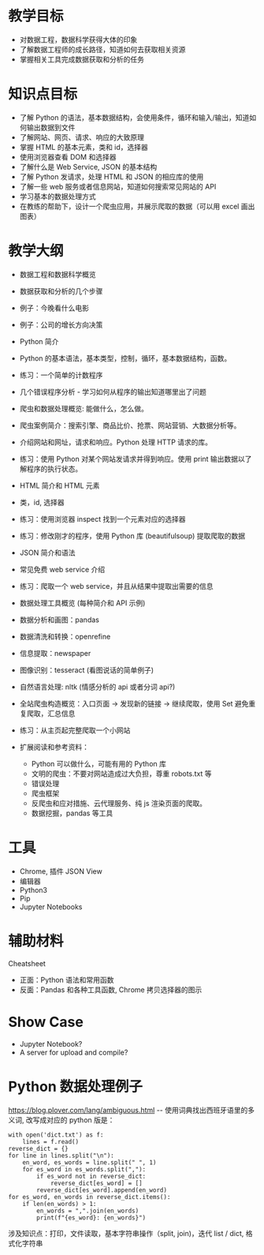 # 教学目标

- 对数据工程，数据科学获得大体的印象
- 了解数据工程师的成长路径，知道如何去获取相关资源
- 掌握相关工具完成数据获取和分析的任务

# 知识点目标

- 了解 Python 的语法，基本数据结构，会使用条件，循环和输入/输出，知道如何输出数据到文件
- 了解网站、网页、请求、响应的大致原理
- 掌握 HTML 的基本元素，类和 id，选择器
- 使用浏览器查看 DOM 和选择器
- 了解什么是 Web Service, JSON 的基本结构
- 了解 Python 发请求，处理 HTML 和 JSON 的相应库的使用
- 了解一些 web 服务或者信息网站，知道如何搜索常见网站的 API
- 学习基本的数据处理方式
- 在教练的帮助下，设计一个爬虫应用，并展示爬取的数据（可以用 excel 画出图表）

# 教学大纲

- 数据工程和数据科学概览
- 数据获取和分析的几个步骤
- 例子：今晚看什么电影
- 例子：公司的增长方向决策

- Python 简介
- Python 的基本语法，基本类型，控制，循环，基本数据结构，函数。
- 练习：一个简单的计数程序
- 几个错误程序分析 - 学习如何从程序的输出知道哪里出了问题

- 爬虫和数据处理概览: 能做什么，怎么做。
- 爬虫案例简介：搜索引擎、商品比价、抢票、网站营销、大数据分析等。
- 介绍网站和网址，请求和响应。Python 处理 HTTP 请求的库。
- 练习：使用 Python 对某个网站发请求并得到响应。使用 print 输出数据以了解程序的执行状态。

- HTML 简介和 HTML 元素
- 类，id, 选择器
- 练习：使用浏览器 inspect 找到一个元素对应的选择器
- 练习：修改刚才的程序，使用 Python 库 (beautifulsoup) 提取爬取的数据

- JSON 简介和语法
- 常见免费 web service 介绍
- 练习：爬取一个 web service，并且从结果中提取出需要的信息

- 数据处理工具概览 (每种简介和 API 示例)
- 数据分析和画图：pandas
- 数据清洗和转换：openrefine
- 信息提取：newspaper
- 图像识别：tesseract (看图说话的简单例子)
- 自然语言处理: nltk (情感分析的 api 或者分词 api?)

- 全站爬虫构造概览：入口页面 -> 发现新的链接 -> 继续爬取，使用 Set 避免重复爬取，汇总信息
- 练习：从主页起完整爬取一个小网站

- 扩展阅读和参考资料：
  - Python 可以做什么，可能有用的 Python 库
  - 文明的爬虫：不要对网站造成过大负担，尊重 robots.txt 等
  - 错误处理
  - 爬虫框架
  - 反爬虫和应对措施、云代理服务、纯 js 渲染页面的爬取。
  - 数据挖掘，pandas 等工具

# 工具

- Chrome, 插件 JSON View
- 编辑器
- Python3
- Pip
- Jupyter Notebooks

# 辅助材料

Cheatsheet

- 正面：Python 语法和常用函数
- 反面：Pandas 和各种工具函数, Chrome 拷贝选择器的图示

# Show Case

- Jupyter Notebook?
- A server for upload and compile?

# Python 数据处理例子

https://blog.plover.com/lang/ambiguous.html -- 使用词典找出西班牙语里的多义词, 改写成对应的 python 版是：

    with open('dict.txt') as f:
        lines = f.read()
    reverse_dict = {}
    for line in lines.split("\n"):
        en_word, es_words = line.split(" ", 1)
        for es_word in es_words.split(","):
            if es_word not in reverse_dict:
                reverse_dict[es_word] = []
            reverse_dict[es_word].append(en_word)
    for es_word, en_words in reverse_dict.items():
        if len(en_words) > 1:
            en_words = ",".join(en_words)
            print(f"{es_word}: {en_words}")

涉及知识点：打印，文件读取，基本字符串操作（split, join)，迭代 list / dict, 格式化字符串